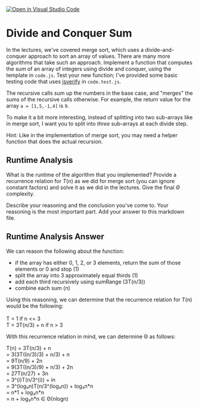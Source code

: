 [![Open in Visual Studio Code](https://classroom.github.com/assets/open-in-vscode-718a45dd9cf7e7f842a935f5ebbe5719a5e09af4491e668f4dbf3b35d5cca122.svg)](https://classroom.github.com/online_ide?assignment_repo_id=11754654&assignment_repo_type=AssignmentRepo)
# Divide and Conquer Sum

In the lectures, we've covered merge sort, which uses a divide-and-conquer
approach to sort an array of values. There are many more algorithms that take
such an approach. Implement a function that computes the sum of an array of
integers using divide and conquer, using the template in `code.js`. Test your
new function; I've provided some basic testing code that uses
[jsverify](https://jsverify.github.io/) in `code.test.js`.

The recursive calls sum up the numbers in the base case, and "merges" the sums
of the recursive calls otherwise. For example, the return value for the array `a
= [1,5,-1,4]` is `9`.

To make it a bit more interesting, instead of splitting into two sub-arrays like
in merge sort, I want you to split into *three* sub-arrays at each divide step.

Hint: Like in the implementation of merge sort, you may need a helper function
that does the actual recursion.

## Runtime Analysis

What is the runtime of the algorithm that you implemented? Provide a recurrence
relation for $T(n)$ as we did for merge sort (you can ignore constant factors)
and solve it as we did in the lectures. Give the final $\Theta$ complexity.

Describe your reasoning and the conclusion you've come to. Your reasoning is the
most important part. Add your answer to this markdown file.

## Runtime Analysis Answer

We can reason the following about the function:
- if the array has either 0, 1, 2, or 3 elements, return the sum of those elements or 0 and stop (1)
- split the array into 3 approximately equal thirds (1)
- add each third recursively using sumRange (3T(n/3))
- combine each sum (n)

Using this reasoning, we can determine that the recurrence relation for T(n) would be the following:<br>\
T = 1 if n <= 3<br>
T = 3T(n/3) + n if n > 3

With this recurrence relation in mind, we can determine Θ as follows:

T(n) = 3T(n/3) + n<br>
     = 3(3T((n/3)/3) + n/3) + n<br>
     = 9T(n/9) + 2n<br>
     = 9(3T((n/3)/9) + n/3) + 2n<br>
     = 27T(n/27) + 3n<br>
     = 3^(i)T(n/3^(i)) + in<br>
     = 3^(log₃n)T(n/3^(log₃n)) + log₃n\*n<br>
     = n\*1 + log₃n\*n<br>
     = n + log₃n\*n ∈ Θ(nlogn)<br>